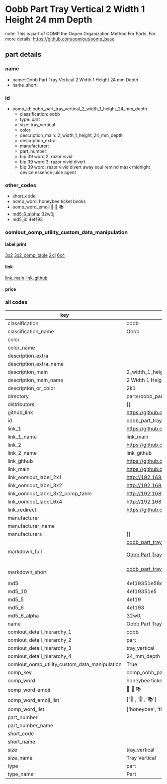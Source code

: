 # Oobb Part Tray Vertical 2 Width 1 Height 24 mm Depth  

note: This is part of OOMP the Oopen Organization Method For Parts. For more details: https://github.com/oomlout/oomp_base

##  part details
  







### name
* name: Oobb Part Tray Vertical 2 Width 1 Height 24 mm Depth
* name_short: 
### id
* oomp_id: oobb_part_tray_vertical_2_width_1_height_24_mm_depth
  * classification: oobb
  * type: part
  * size: tray_vertical
  * color: 
  * description_main: 2_width_1_height_24_mm_depth
  * description_extra: 
  * manufacturer: 
  * part_number: 
  * bip 39 word 2: razor vivid
  * bip 39 word 3: razor vivid divert
  * bip 39 word: razor vivid divert away soul remind mask midnight device essence juice agent

### other_codes
* short_code: 
* oomp_word: honeybee ticket books
* oomp_word_emoji :honeybee: :ticket: :books:
* md5_6_alpha: 32w0j
* md5_6: 4ef193






### oomlout_oomp_utility_custom_data_manipulation
#### label print
[3x2](http://192.168.1.245:1112/?label=oomp%2032w0j)
[3x2_oomp_table](http://192.168.1.108:1112/?label=oomp%2032w0j)
[2x1](http://192.168.1.242:1112/?label=oomp%2032w0j)
[6x4](http://192.168.1.55:1112/?label=oomp%2032w0j)    

#### link

[link_main](https://github.com/oomlout/oomlout_oomp_version_1_messy/tree/main/parts/oobb_part_tray_vertical_2_width_1_height_24_mm_depth) [link_github](https://github.com/oomlout/oomlout_oomp_version_1_messy/tree/main/parts/oobb_part_tray_vertical_2_width_1_height_24_mm_depth)                             

#### price







### all codes 
| key | value |  
| --- | --- |  
| classification | oobb |  
| classification_name | Oobb |  
| color |  |  
| color_name |  |  
| description_extra |  |  
| description_extra_name |  |  
| description_main | 2_width_1_height_24_mm_depth |  
| description_main_name | 2 Width 1 Height 24 mm Depth |  
| description_or_color | 2k1 |  
| directory | parts/oobb_part_tray_vertical_2_width_1_height_24_mm_depth |  
| distributors | [] |  
| github_link | https://github.com/oomlout/oomlout_oomp_part_src/tree/main/parts/oobb_part_tray_vertical_2_width_1_height_24_mm_depth |  
| id | oobb_part_tray_vertical_2_width_1_height_24_mm_depth |  
| link_1 | https://github.com/oomlout/oomlout_oomp_version_1_messy/tree/main/parts/oobb_part_tray_vertical_2_width_1_height_24_mm_depth |  
| link_1_name | link_main |  
| link_2 | https://github.com/oomlout/oomlout_oomp_version_1_messy/tree/main/parts/oobb_part_tray_vertical_2_width_1_height_24_mm_depth |  
| link_2_name | link_github |  
| link_github | https://github.com/oomlout/oomlout_oomp_version_1_messy/tree/main/parts/oobb_part_tray_vertical_2_width_1_height_24_mm_depth |  
| link_main | https://github.com/oomlout/oomlout_oomp_version_1_messy/tree/main/parts/oobb_part_tray_vertical_2_width_1_height_24_mm_depth |  
| link_oomlout_label_2x1 | http://192.168.1.242:1112/?label=oomp%2032w0j |  
| link_oomlout_label_3x2 | http://192.168.1.245:1112/?label=oomp%2032w0j |  
| link_oomlout_label_3x2_oomp_table | http://192.168.1.108:1112/?label=oomp%2032w0j |  
| link_oomlout_label_6x4 | http://192.168.1.55:1112/?label=oomp%2032w0j |  
| link_redirect | https://github.com/oomlout/oomlout_oomp_version_1_messy/tree/main/parts/oobb_part_tray_vertical_2_width_1_height_24_mm_depth |  
| manufacturer |  |  
| manufacturer_name |  |  
| manufacturers | [] |  
| markdown_full | [oobb_part_tray_vertical_2_width_1_height_24_mm_depth](none)<br>[](none)<br>[Oobb Part Tray Vertical 2 Width 1 Height 24 Mm Depth](none)<br><br> |  
| markdown_short | [oobb_part_tray_vertical_2_width_1_height_24_mm_depth](none)<br><br> |  
| md5 | 4ef19351e58c710ed767d1067fbd4d95 |  
| md5_10 | 4ef19351e5 |  
| md5_5 | 4ef19 |  
| md5_6 | 4ef193 |  
| md5_6_alpha | 32w0j |  
| name | Oobb Part Tray Vertical 2 Width 1 Height 24 mm Depth |  
| oomlout_detail_hierarchy_1 | oobb |  
| oomlout_detail_hierarchy_2 | part |  
| oomlout_detail_hierarchy_3 | tray_vertical |  
| oomlout_detail_hierarchy_4 | 24_mm_depth |  
| oomlout_oomp_utility_custom_data_manipulation | True |  
| oomp_key | oomp_oobb_part_tray_vertical_2_width_1_height_24_mm_depth |  
| oomp_word | honeybee ticket books |  
| oomp_word_emoji | :honeybee: :ticket: :books: |  
| oomp_word_emoji_list | [':honeybee:', ':ticket:', ':books:'] |  
| oomp_word_list | ['honeybee', 'ticket', 'books'] |  
| part_number |  |  
| part_number_name |  |  
| short_code |  |  
| short_name |  |  
| size | tray_vertical |  
| size_name | Tray Vertical |  
| type | part |  
| type_name | Part |  
